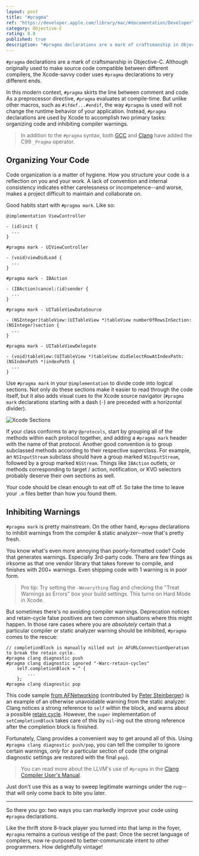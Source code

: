 ```yaml
---
layout: post
title: "#pragma"
ref: "https://developer.apple.com/library/mac/#documentation/DeveloperTools/gcc-4.0.1/gcc/Pragmas.html#Pragmas"
category: Objective-C
rating: 8.0
published: true
description: "#pragma declarations are a mark of craftsmanship in Objective-C. Although originally purposed for compiling source code across many different compilers, the modern Xcode-savvy programmer uses #pragma declarations to very different ends."
---
```


`#pragma` declarations are a mark of craftsmanship in Objective-C. Although originally used to make source code compatible between different compilers, the Xcode-savvy coder uses `#pragma` declarations to very different ends.

In this modern context, `#pragma` skirts the line between comment and code. As a preprocessor directive, `#pragma` evaluates at compile-time. But unlike other macros, such as `#ifdef...#endif`, the way `#pragma` is used will not change the runtime behavior of your application. Instead, `#pragma` declarations are used by Xcode to accomplish two primary tasks: organizing code and inhibiting compiler warnings.

> In addition to the `#pragma` syntax, both [GCC](http://gcc.gnu.org/onlinedocs/cpp/Pragmas.html) and [Clang](http://clang.llvm.org/docs/UsersManual.html#controlling-diagnostics-via-pragmas) have added the C99 `_Pragma` operator.

## Organizing Your Code

Code organization is a matter of hygiene. How you structure your code is a reflection on you and your work. A lack of convention and internal consistency indicates either carelessness or incompetence--and worse, makes a project difficult to maintain and collaborate on.

Good habits start with `#pragma mark`. Like so:

~~~{objective-c}
@implementation ViewController

- (id)init {
  ...
}

#pragma mark - UIViewController

- (void)viewDidLoad {
  ...
}

#pragma mark - IBAction

- (IBAction)cancel:(id)sender {
  ...
}

#pragma mark - UITableViewDataSource

- (NSInteger)tableView:(UITableView *)tableView numberOfRowsInSection:(NSInteger)section {
  ...
}

#pragma mark - UITableViewDelegate

- (void)tableView:(UITableView *)tableView didSelectRowAtIndexPath:(NSIndexPath *)indexPath {
  ...
}
~~~

Use `#pragma mark` in your `@implementation` to divide code into logical sections. Not only do these sections make it easier to read through the code itself, but it also adds visual cues to the Xcode source navigator (`#pragma mark` declarations starting with a dash (`-`) are preceded with a horizontal divider).

![Xcode Sections](http://nshipster.s3.amazonaws.com/pragma-xcode-sections.png)

If your class conforms to any `@protocols`, start by grouping all of the methods within each protocol together, and adding a `#pragma mark` header with the name of that protocol. Another good convention is to group subclassed methods according to their respective superclass. For example, an `NSInputStream` subclass should have a group marked `NSInputStream`, followed by a group marked `NSStream`. Things like `IBAction` outlets, or methods corresponding to target / action, notification, or KVO selectors probably deserve their own sections as well.

Your code should be clean enough to eat off of. So take the time to leave your `.m` files better than how you found them.

## Inhibiting Warnings

`#pragma mark` is pretty mainstream. On the other hand, `#pragma` declarations to inhibit warnings from the compiler & static analyzer--now that's pretty fresh.

You know what's even more annoying than poorly-formatted code? Code that generates warnings. Especially 3rd-party code. There are few things as irksome as that one vendor library that takes forever to compile, and finishes with 200+ warnings. Even shipping code with 1 warning is in poor form.

> Pro tip: Try setting the `-Weverything` flag and checking the "Treat Warnings as Errors" box your build settings. This turns on Hard Mode in Xcode.

But sometimes there's no avoiding compiler warnings. Deprecation notices and retain-cycle false positives are two common situations where this might happen. In those rare cases where you are _absolutely_ certain that a particular compiler or static analyzer warning should be inhibited, `#pragma` comes to the rescue:

~~~{objective-c}
// completionBlock is manually nilled out in AFURLConnectionOperation to break the retain cycle.
#pragma clang diagnostic push
#pragma clang diagnostic ignored "-Warc-retain-cycles"
    self.completionBlock = ^ {
        ...
    };
#pragma clang diagnostic pop
~~~

This code sample [from AFNetworking](https://github.com/AFNetworking/AFNetworking/blob/master/AFNetworking/AFHTTPRequestOperation.m#L247) (contributed by [Peter Steinberger](https://github.com/steipete)) is an example of an otherwise unavoidable warning from the static analyzer. Clang notices a strong reference to `self` within the block, and warns about a possible [retain cycle](http://www.quora.com/What-is-a-retain-cycle). However, the `super` implementation of `setCompletionBlock` takes care of this by `nil`-ing out the strong reference after the completion block is finished.

Fortunately, Clang provides a convenient way to get around all of this. Using `#pragma clang diagnostic push/pop`, you can tell the compiler to ignore certain warnings, _only_ for a particular section of code (the original diagnostic settings are restored with the final `pop`).

> You can read more about the LLVM's use of `#pragma` in the [Clang Compiler User's Manual](http://clang.llvm.org/docs/UsersManual.html#diagnostics_pragmas).

Just don't use this as a way to sweep legitimate warnings under the rug--that will only come back to bite you later.

---

So there you go: two ways you can markedly improve your code using `#pragma` declarations.

Like the thrift store 8-track player you turned into that lamp in the foyer, `#pragma` remains a curious vestige of the past: Once the secret language of compilers, now re-purposed to better-communicate intent to other programmers. How delightfully vintage!
